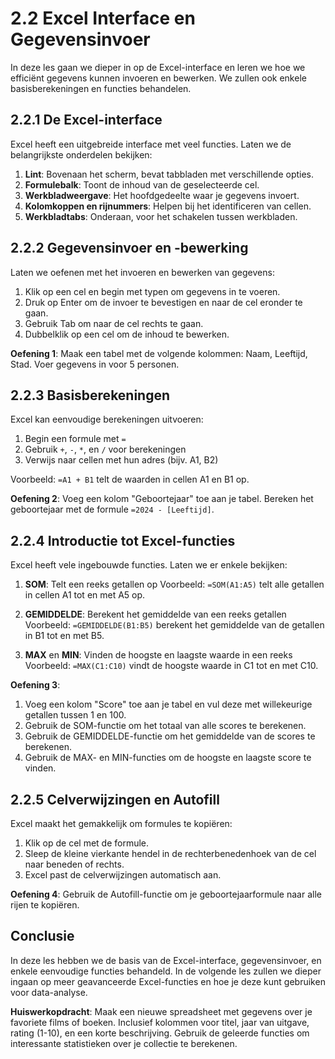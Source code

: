 # 2.2 Excel Interface en Gegevensinvoer

In deze les gaan we dieper in op de Excel-interface en leren we hoe we efficiënt gegevens kunnen invoeren en bewerken. We zullen ook enkele basisberekeningen en functies behandelen.

## 2.2.1 De Excel-interface

Excel heeft een uitgebreide interface met veel functies. Laten we de belangrijkste onderdelen bekijken:

1. **Lint**: Bovenaan het scherm, bevat tabbladen met verschillende opties.
2. **Formulebalk**: Toont de inhoud van de geselecteerde cel.
3. **Werkbladweergave**: Het hoofdgedeelte waar je gegevens invoert.
4. **Kolomkoppen en rijnummers**: Helpen bij het identificeren van cellen.
5. **Werkbladtabs**: Onderaan, voor het schakelen tussen werkbladen.

## 2.2.2 Gegevensinvoer en -bewerking

Laten we oefenen met het invoeren en bewerken van gegevens:

1. Klik op een cel en begin met typen om gegevens in te voeren.
2. Druk op Enter om de invoer te bevestigen en naar de cel eronder te gaan.
3. Gebruik Tab om naar de cel rechts te gaan.
4. Dubbelklik op een cel om de inhoud te bewerken.

**Oefening 1**: 
Maak een tabel met de volgende kolommen: Naam, Leeftijd, Stad. Voer gegevens in voor 5 personen.

## 2.2.3 Basisberekeningen

Excel kan eenvoudige berekeningen uitvoeren:

1. Begin een formule met `=`
2. Gebruik `+`, `-`, `*`, en `/` voor berekeningen
3. Verwijs naar cellen met hun adres (bijv. A1, B2)

Voorbeeld: `=A1 + B1` telt de waarden in cellen A1 en B1 op.

**Oefening 2**:
Voeg een kolom "Geboortejaar" toe aan je tabel. Bereken het geboortejaar met de formule `=2024 - [Leeftijd]`.

## 2.2.4 Introductie tot Excel-functies

Excel heeft vele ingebouwde functies. Laten we er enkele bekijken:

1. **SOM**: Telt een reeks getallen op
   Voorbeeld: `=SOM(A1:A5)` telt alle getallen in cellen A1 tot en met A5 op.

2. **GEMIDDELDE**: Berekent het gemiddelde van een reeks getallen
   Voorbeeld: `=GEMIDDELDE(B1:B5)` berekent het gemiddelde van de getallen in B1 tot en met B5.

3. **MAX** en **MIN**: Vinden de hoogste en laagste waarde in een reeks
   Voorbeeld: `=MAX(C1:C10)` vindt de hoogste waarde in C1 tot en met C10.

**Oefening 3**:
1. Voeg een kolom "Score" toe aan je tabel en vul deze met willekeurige getallen tussen 1 en 100.
2. Gebruik de SOM-functie om het totaal van alle scores te berekenen.
3. Gebruik de GEMIDDELDE-functie om het gemiddelde van de scores te berekenen.
4. Gebruik de MAX- en MIN-functies om de hoogste en laagste score te vinden.

## 2.2.5 Celverwijzingen en Autofill

Excel maakt het gemakkelijk om formules te kopiëren:

1. Klik op de cel met de formule.
2. Sleep de kleine vierkante hendel in de rechterbenedenhoek van de cel naar beneden of rechts.
3. Excel past de celverwijzingen automatisch aan.

**Oefening 4**:
Gebruik de Autofill-functie om je geboortejaarformule naar alle rijen te kopiëren.

## Conclusie

In deze les hebben we de basis van de Excel-interface, gegevensinvoer, en enkele eenvoudige functies behandeld. In de volgende les zullen we dieper ingaan op meer geavanceerde Excel-functies en hoe je deze kunt gebruiken voor data-analyse.

**Huiswerkopdracht**:
Maak een nieuwe spreadsheet met gegevens over je favoriete films of boeken. Inclusief kolommen voor titel, jaar van uitgave, rating (1-10), en een korte beschrijving. Gebruik de geleerde functies om interessante statistieken over je collectie te berekenen.
